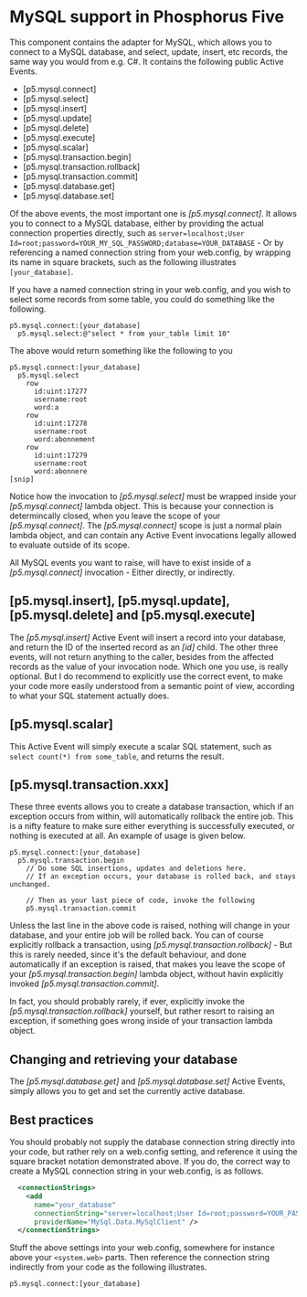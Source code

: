 MySQL support in Phosphorus Five
===============

This component contains the adapter for MySQL, which allows you to connect to a MySQL database, and select, update, insert, etc records,
the same way you would from e.g. C#. It contains the following public Active Events.

* [p5.mysql.connect]
* [p5.mysql.select]
* [p5.mysql.insert]
* [p5.mysql.update]
* [p5.mysql.delete]
* [p5.mysql.execute]
* [p5.mysql.scalar]
* [p5.mysql.transaction.begin]
* [p5.mysql.transaction.rollback]
* [p5.mysql.transaction.commit]
* [p5.mysql.database.get]
* [p5.mysql.database.set]

Of the above events, the most important one is *[p5.mysql.connect]*. It allows you to connect to a MySQL database, either by providing the actual
connection properties directly, such as `server=localhost;User Id=root;password=YOUR_MY_SQL_PASSWORD;database=YOUR_DATABASE` - Or by
referencing a named connection string from your web.config, by wrapping its name in square brackets, such as the following illustrates `[your_database]`.

If you have a named connection string in your web.config, and you wish to select some records from some table, you could do something like the following.

```
p5.mysql.connect:[your_database]
  p5.mysql.select:@"select * from your_table limit 10"
```

The above would return something like the following to you

```
p5.mysql.connect:[your_database]
  p5.mysql.select
    row
      id:uint:17277
      username:root
      word:a
    row
      id:uint:17278
      username:root
      word:abonnement
    row
      id:uint:17279
      username:root
      word:abonnere
[snip]
```

Notice how the invocation to *[p5.mysql.select]* must be wrapped inside your *[p5.mysql.connect]* lambda object. This is because your connection is
determincally closed, when you leave the scope of your *[p5.mysql.connect]*. The *[p5.mysql.connect]* scope is just a normal plain lambda object, and
can contain any Active Event invocations legally allowed to evaluate outside of its scope.

All MySQL events you want to raise, will have to exist inside of a *[p5.mysql.connect]* invocation - Either directly, or indirectly.

## [p5.mysql.insert], [p5.mysql.update], [p5.mysql.delete] and [p5.mysql.execute]

The *[p5.mysql.insert]* Active Event will insert a record into your database, and return the ID of the inserted record as an *[id]* child. The other
three events, will not return anything to the caller, besides from the affected records as the value of your invocation node. Which one you use,
is really optional. But I do recommend to explicitly use the correct event, to make your code more easily understood from a semantic point of view,
according to what your SQL statement actually does.

## [p5.mysql.scalar]

This Active Event will simply execute a scalar SQL statement, such as `select count(*) from some_table`, and returns the result.

## [p5.mysql.transaction.xxx]

These three events allows you to create a database transaction, which if an exception occurs from within, will automatically rollback the entire
job. This is a nifty feature to make sure either everything is successfully executed, or nothing is executed at all. An example of usage is given 
below.

```
p5.mysql.connect:[your_database]
  p5.mysql.transaction.begin
    // Do some SQL insertions, updates and deletions here.
    // If an exception occurs, your database is rolled back, and stays unchanged.

    // Then as your last piece of code, invoke the following
    p5.mysql.transaction.commit
```

Unless the last line in the above code is raised, nothing will change in your database, and your entire job will be rolled back. You can
of course explicitly rollback a transaction, using *[p5.mysql.transaction.rollback]* - But this is rarely needed, since it's the default behaviour,
and done automatically if an exception is raised, that makes you leave the scope of your *[p5.mysql.transaction.begin]* lambda object, without
havin explicitly invoked *[p5.mysql.transaction.commit]*.

In fact, you should probably rarely, if ever, explicitly invoke the *[p5.mysql.transaction.rollback]* yourself, but rather resort to raising
an exception, if something goes wrong inside of your transaction lambda object.

## Changing and retrieving your database

The *[p5.mysql.database.get]* and *[p5.mysql.database.set]* Active Events, simply allows you to get and set the currently active database.

## Best practices

You should probably not supply the database connection string directly into your code, but rather rely on a web.config setting, and reference it
using the square bracket notation demonstrated above. If you do, the correct way to create a MySQL connection string in your web.config, is as follows.

```xml
  <connectionStrings>
    <add 
      name="your_database" 
      connectionString="server=localhost;User Id=root;password=YOUR_PASSWORD;database=YOUR_DATABASE" 
      providerName="MySql.Data.MySqlClient" />
  </connectionStrings>
```

Stuff the above settings into your web.config, somewhere for instance above your `<system.web>` parts. Then reference the connection string indirectly
from your code as the following illustrates.

```
p5.mysql.connect:[your_database]
```

